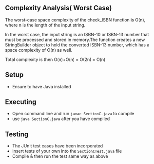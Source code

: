 ## Complexity Analysis( Worst Case)
The worst-case space complexity of the check_ISBN function is O(n), where n is the length of the input string.

In the worst case, the input string is an ISBN-10 or ISBN-13 number that must be processed and stored in memory.The function creates a new StringBuilder object to hold the converted ISBN-13 number, which has a space complexity of O(n) as well.

Total complexity is then O(n)+O(n) = O(2n) = O(n)


## Setup
- Ensure to have Java installed

## Executing
- Open command line and run ```javac SectionC.java``` to compile
- use ```java SectionC.java``` after you have compiled

## Testing
- The JUnit test cases have been incorporated
- Insert tests of your own into the ```SectionCTest.java``` file 
- Compile & then run the test same way as above